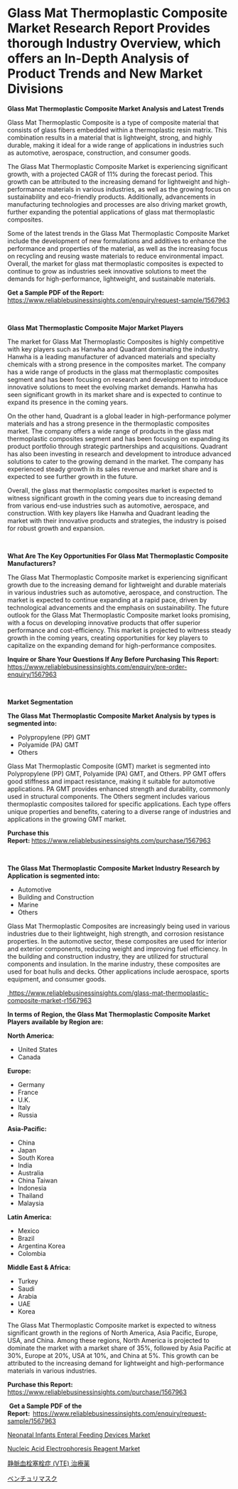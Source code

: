 <p><h1>Glass Mat Thermoplastic Composite Market Research Report Provides thorough Industry Overview, which offers an In-Depth Analysis of Product Trends and New Market Divisions</h1></p><p><strong>Glass Mat Thermoplastic Composite Market Analysis and Latest Trends</strong></p>
<p><p>Glass Mat Thermoplastic Composite is a type of composite material that consists of glass fibers embedded within a thermoplastic resin matrix. This combination results in a material that is lightweight, strong, and highly durable, making it ideal for a wide range of applications in industries such as automotive, aerospace, construction, and consumer goods.</p><p>The Glass Mat Thermoplastic Composite Market is experiencing significant growth, with a projected CAGR of 11% during the forecast period. This growth can be attributed to the increasing demand for lightweight and high-performance materials in various industries, as well as the growing focus on sustainability and eco-friendly products. Additionally, advancements in manufacturing technologies and processes are also driving market growth, further expanding the potential applications of glass mat thermoplastic composites.</p><p>Some of the latest trends in the Glass Mat Thermoplastic Composite Market include the development of new formulations and additives to enhance the performance and properties of the material, as well as the increasing focus on recycling and reusing waste materials to reduce environmental impact. Overall, the market for glass mat thermoplastic composites is expected to continue to grow as industries seek innovative solutions to meet the demands for high-performance, lightweight, and sustainable materials.</p></p>
<p><strong>Get a Sample PDF of the Report:&nbsp;</strong> <a href="https://www.reliablebusinessinsights.com/enquiry/request-sample/1567963">https://www.reliablebusinessinsights.com/enquiry/request-sample/1567963</a></p>
<p>&nbsp;</p>
<p><strong>Glass Mat Thermoplastic Composite Major Market Players</strong></p>
<p><p>The market for Glass Mat Thermoplastic Composites is highly competitive with key players such as Hanwha and Quadrant dominating the industry. Hanwha is a leading manufacturer of advanced materials and specialty chemicals with a strong presence in the composites market. The company has a wide range of products in the glass mat thermoplastic composites segment and has been focusing on research and development to introduce innovative solutions to meet the evolving market demands. Hanwha has seen significant growth in its market share and is expected to continue to expand its presence in the coming years.</p><p>On the other hand, Quadrant is a global leader in high-performance polymer materials and has a strong presence in the thermoplastic composites market. The company offers a wide range of products in the glass mat thermoplastic composites segment and has been focusing on expanding its product portfolio through strategic partnerships and acquisitions. Quadrant has also been investing in research and development to introduce advanced solutions to cater to the growing demand in the market. The company has experienced steady growth in its sales revenue and market share and is expected to see further growth in the future.</p><p>Overall, the glass mat thermoplastic composites market is expected to witness significant growth in the coming years due to increasing demand from various end-use industries such as automotive, aerospace, and construction. With key players like Hanwha and Quadrant leading the market with their innovative products and strategies, the industry is poised for robust growth and expansion.</p></p>
<p>&nbsp;</p>
<p><strong>What Are The Key Opportunities For Glass Mat Thermoplastic Composite Manufacturers?</strong></p>
<p><p>The Glass Mat Thermoplastic Composite market is experiencing significant growth due to the increasing demand for lightweight and durable materials in various industries such as automotive, aerospace, and construction. The market is expected to continue expanding at a rapid pace, driven by technological advancements and the emphasis on sustainability. The future outlook for the Glass Mat Thermoplastic Composite market looks promising, with a focus on developing innovative products that offer superior performance and cost-efficiency. This market is projected to witness steady growth in the coming years, creating opportunities for key players to capitalize on the expanding demand for high-performance composites.</p></p>
<p><strong>Inquire or Share Your Questions If Any Before Purchasing This Report:</strong> <a href="https://www.reliablebusinessinsights.com/enquiry/pre-order-enquiry/1567963">https://www.reliablebusinessinsights.com/enquiry/pre-order-enquiry/1567963</a></p>
<p>&nbsp;</p>
<p><strong>Market Segmentation</strong></p>
<p><strong>The Glass Mat Thermoplastic Composite Market Analysis by types is segmented into:</strong></p>
<p><ul><li>Polypropylene (PP) GMT</li><li>Polyamide (PA) GMT</li><li>Others</li></ul></p>
<p><p>Glass Mat Thermoplastic Composite (GMT) market is segmented into Polypropylene (PP) GMT, Polyamide (PA) GMT, and Others. PP GMT offers good stiffness and impact resistance, making it suitable for automotive applications. PA GMT provides enhanced strength and durability, commonly used in structural components. The Others segment includes various thermoplastic composites tailored for specific applications. Each type offers unique properties and benefits, catering to a diverse range of industries and applications in the growing GMT market.</p></p>
<p><strong>Purchase this Report:&nbsp;</strong><a href="https://www.reliablebusinessinsights.com/purchase/1567963">https://www.reliablebusinessinsights.com/purchase/1567963</a></p>
<p>&nbsp;</p>
<p><strong>The Glass Mat Thermoplastic Composite Market Industry Research by Application is segmented into:</strong></p>
<p><ul><li>Automotive</li><li>Building and Construction</li><li>Marine</li><li>Others</li></ul></p>
<p><p>Glass Mat Thermoplastic Composites are increasingly being used in various industries due to their lightweight, high strength, and corrosion resistance properties. In the automotive sector, these composites are used for interior and exterior components, reducing weight and improving fuel efficiency. In the building and construction industry, they are utilized for structural components and insulation. In the marine industry, these composites are used for boat hulls and decks. Other applications include aerospace, sports equipment, and consumer goods.</p></p>
<p><a href="https://www.reliablebusinessinsights.com/glass-mat-thermoplastic-composite-market-r1567963">&nbsp;https://www.reliablebusinessinsights.com/glass-mat-thermoplastic-composite-market-r1567963</a></p>
<p><strong>In terms of Region, the Glass Mat Thermoplastic Composite Market Players available by Region are:</strong></p>
<p>
    <p> <strong> North America: </strong>
        <ul>
            <li>United States</li>
            <li>Canada</li>
        </ul>
        </p> 
    <p> <strong> Europe: </strong>
        <ul>
            <li>Germany</li>
            <li>France</li>
            <li>U.K.</li>
            <li>Italy</li>
            <li>Russia</li>
        </ul>
        </p> 
    <p> <strong> Asia-Pacific: </strong>
        <ul>
            <li>China</li>
            <li>Japan</li>
            <li>South Korea</li>
            <li>India</li>
            <li>Australia</li>
            <li>China Taiwan</li>
            <li>Indonesia</li>
            <li>Thailand</li>
            <li>Malaysia</li>
        </ul>
        </p> 
    <p> <strong> Latin America: </strong>
        <ul>
            <li>Mexico</li>
            <li>Brazil</li>
            <li>Argentina Korea</li>
            <li>Colombia</li>
        </ul>
        </p> 
    <p> <strong> Middle East & Africa: </strong>
        <ul>
            <li>Turkey</li>
            <li>Saudi</li>
            <li>Arabia</li>
            <li>UAE</li>
            <li>Korea</li>
        </ul>
    </p>
    </p>
<p><p>The Glass Mat Thermoplastic Composite market is expected to witness significant growth in the regions of North America, Asia Pacific, Europe, USA, and China. Among these regions, North America is projected to dominate the market with a market share of 35%, followed by Asia Pacific at 30%, Europe at 20%, USA at 10%, and China at 5%. This growth can be attributed to the increasing demand for lightweight and high-performance materials in various industries.</p></p>
<p><strong>Purchase this Report: </strong><a href="https://www.reliablebusinessinsights.com/purchase/1567963">https://www.reliablebusinessinsights.com/purchase/1567963</a></p>
<p>&nbsp;<strong>Get a Sample PDF of the Report:&nbsp;&nbsp;</strong><a href="https://www.reliablebusinessinsights.com/enquiry/request-sample/1567963">https://www.reliablebusinessinsights.com/enquiry/request-sample/1567963</a></p>
<p><strong></strong></p>
<p><p><a href="https://github.com/julyju69/Market-Research-Report-List-3/blob/main/neonatal-infants-enteral-feeding-devices-market.md">Neonatal Infants Enteral Feeding Devices Market</a></p><p><a href="https://www.linkedin.com/pulse/nucleic-acid-electrophoresis-reagent-market-comprehensive-ijase">Nucleic Acid Electrophoresis Reagent Market</a></p><p><a href="https://github.com/VinceMarvin1/Market-Research-Report-List-1/blob/main/502605291454.md">静脈血栓塞栓症 (VTE) 治療薬</a></p><p><a href="https://github.com/DayanaRunolfsdottir/Market-Research-Report-List-1/blob/main/462762791455.md">ベンチュリマスク</a></p></p>